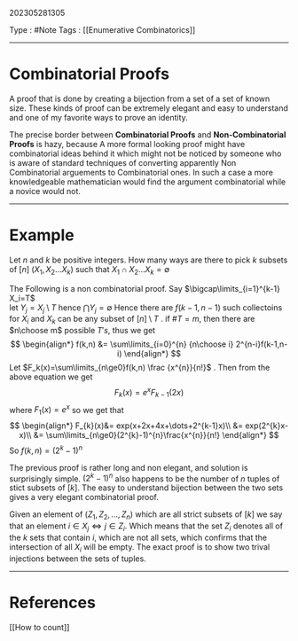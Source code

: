 202305281305

Type : #Note
Tags : [[Enumerative Combinatorics]]

---
# Combinatorial  Proofs
A proof that is done by creating a bijection from a set of a set of known size. These kinds of proof can be extremely elegant and easy to understand and one of my favorite ways to prove an identity.

The precise border between **Combinatorial Proofs** and **Non-Combinatorial Proofs** is hazy, because A more formal looking proof might have combinatorial ideas behind it which might not be noticed by someone who is aware of standard techniques of converting apparently Non Combinatorial arguements to Combinatorial ones. In such a case a more knowledgeable mathematician would find the argument combinatorial while a novice would not.

---

# Example
Let $n$ and $k$ be positive integers. How many ways are there to pick $k$ subsets of $[n]$ $(X_{1},X_{2}\dots X_{k})$ such that $X_{1}\cap X_{2}\dots X_{k}=\emptyset$ 

The Following is a non combinatorial proof.
Say $\bigcap\limits_{i=1}^{k-1} X_i=T$  
let $Y_{j}= X_{j}\setminus T$ hence $\bigcap Y_j=\emptyset$
Hence there are $f(k-1,n-1)$ such collectoins for $X_i$ and $X_k$ can be any subset of $[n]\setminus T$ . if $\#T=m$, then there are $n\choose m$ possible $T's$, thus we get
$$
\begin{align*}
f(k,n) &= \sum\limits_{i=0}^{n} {n\choose i} 2^{n-i}f(k-1,n-i)
\end{align*}
$$
Let $F_k(x)=\sum\limits_{n\ge0}f(k,n) \frac {x^{n}}{n!}$ . Then from the above equation we get
$$
F_{k}(x)= e^{x}F_{k-1}(2x)
$$
where $F_{1}(x)=e^{x}$ so we get that
$$
\begin{align*}
F_{k}(x)&= exp(x+2x+4x+\dots+2^{k-1}x)\\
&= exp(2^{k}x-x)\\
&= \sum\limits_{n\ge0}(2^{k}-1)^{n}\frac{x^{n}}{n!}
\end{align*}
$$
So $f(k,n)=(2^{k}-1)^{n}$

The previous proof is rather long and non elegant, and solution is surprisingly simple. $(2^{k}-1)^{n}$ also happens to be the number of $n$ tuples of stict subsets of $[k]$.
The easy to understand bijection between the two sets gives a very elegant combinatorial proof.

Given an element of $(Z_{1},Z_{2},\dots, Z_{n})$ which are all strict subsets of $[k]$ we say that an element $i\in X_{j}\iff j\in Z_{i}$. Which means that the set $Z_{i}$ denotes all of the $k$ sets that contain $i$, which are not all sets, which confirms that the intersection of all $X_{i}$ will be empty.
The exact proof is to show two trival injections between the sets of tuples.

---
# References
[[How to count]]
